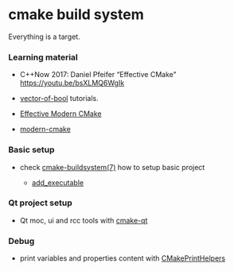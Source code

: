 # cmake build system

Everything is a target.

### Learning material

* C++Now 2017: Daniel Pfeifer “Effective CMake" https://youtu.be/bsXLMQ6WgIk

* [vector-of-bool](https://www.youtube.com/watch?v=_yFPO1ofyF0&list=PLK6MXr8gasrGmIiSuVQXpfFuE1uPT615s) tutorials. 

* [Effective Modern CMake](https://gist.github.com/mbinna/c61dbb39bca0e4fb7d1f73b0d66a4fd1)

* [modern-cmake](https://cliutils.gitlab.io/modern-cmake)

### Basic setup

* check [cmake-buildsystem(7)](https://cmake.org/cmake/help/latest/manual/cmake-buildsystem.7.html#manual:cmake-buildsystem(7)) how to setup basic project

  * [add_executable](https://cmake.org/cmake/help/latest/command/add_executable.html)


### Qt project setup

* Qt moc, ui and rcc tools with [cmake-qt](https://cmake.org/cmake/help/latest/manual/cmake-qt.7.html)

### Debug

* print variables and properties content with [CMakePrintHelpers](https://cmake.org/cmake/help/latest/module/CMakePrintHelpers.html)
